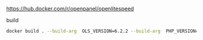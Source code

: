 https://hub.docker.com/r/openpanel/openlitespeed


build
```bash
docker build . --build-arg  OLS_VERSION=6.2.2 --build-arg  PHP_VERSION=lsphp83 -t openpanel/litespeed 
```
